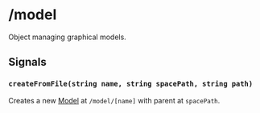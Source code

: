 # /model

Object managing graphical models.

## Signals
### `createFromFile(string name, string spacePath, string path)`
Creates a new [Model](../types/Model.md) at `/model/[name]` with parent at `spacePath`.